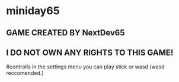 # miniday65

## GAME CREATED BY NextDev65 
## I DO NOT OWN ANY RIGHTS TO THIS GAME!

#controlls
in the settings menu you can play stick or wasd (wasd reccomended.)
